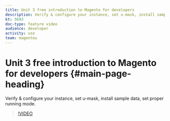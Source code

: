 ```yaml
---
title: Unit 3 free introduction to Magento for developers
description: Verify & configure your instance, set u-mask, install sample data, set proper running mode
kt: 5693
doc-type: feature video
audience: developer
activity: use
team: magentou
---
```


# Unit 3 free introduction to Magento for developers {#main-page-heading}

Verify & configure your instance, set u-mask, install sample data, set proper running mode.

>[!VIDEO](https://video.tv.adobe.com/v/36195)